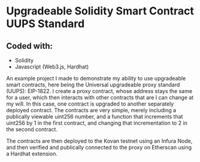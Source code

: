# Upgradeable Solidity Smart Contract UUPS Standard

## Coded with:
- Solidity
- Javascript (Web3.js, Hardhat)

An example project I made to demonstrate my ability to use upgradeable smart contracts, here being the Universal upgradeable proxy standard (UUPS): EIP-1822. I create a proxy contract, whose address stays the same for a user, which then interacts with other contracts that are I can change at my will. In this case, one contract is upgraded to another separately deployed contract. The contracts are very simple, merely including a publically viewable uint256 number, and a function that increments that uint256 by 1 in the first contract, and changing that incrementation to 2 in the second contract.

The contracts are then deployed to the Kovan testnet using an Infura Node, and then verified and publically connected to the proxy on Etherscan using a Hardhat extension.

